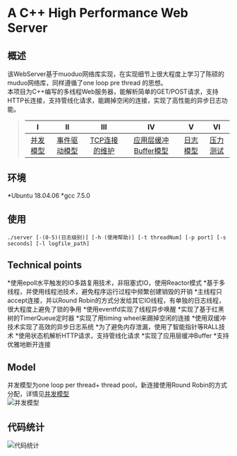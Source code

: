 # A C++ High Performance Web Server
## 概述   
该WebServer基于muoduo网络库实现，在实现细节上很大程度上学习了陈硕的muduo网络库，同样遵循了one loop pre thread 的思想。   
本项目为C++编写的多线程Web服务器，能解析简单的GET/POST请求，支持HTTP长连接，支持管线化请求，能踢掉空闲的连接，实现了高性能的异步日志功能。   
> |Ⅰ|Ⅱ|Ⅲ|Ⅳ|Ⅴ|Ⅵ|
> |:--:|:--:|:--:|:--:|:--:|:--:|
> |[并发模型]()|[事件驱动模型]()|[TCP连接的维护]()|[应用层缓冲Buffer模型]()|[日志模型]()|[压力测试]()|

## 环境   
*Ubuntu 18.04.06
*gcc 7.5.0

## 使用
    ./server [-(0-5)(日志级别)] [-h (使用帮助)] [-t threadNum] [-p port] [-s seconds] [-l logfile_path]

## Technical points
*使用epoll水平触发的IO多路复用技术，非阻塞式IO，使用Reactor模式
*基于多线程，并使用线程池技术，避免程序运行过程中频繁创建销毁的开销
*主线程只accept连接，并以Round Robin的方式分发给其它IO线程，有单独的日志线程，很大程度上避免了锁的争用
*使用eventfd实现了线程异步唤醒
*实现了基于红黑树的TimerQueue定时器
*实现了用timing wheel来踢掉空闲的连接
*使用双缓冲技术实现了高效的异步日志系统
*为了避免内存泄漏，使用了智能指针等RALL技术
*使用状态机解析HTTP请求，支持管线化请求
*实现了应用层缓冲Buffer
*支持优雅地断开连接

## Model
并发模型为one loop per thread+ thread pool，新连接使用Round Robin的方式分配，详情见[并发模型]()   
![并发模型]()

## 代码统计
![代码统计]()
